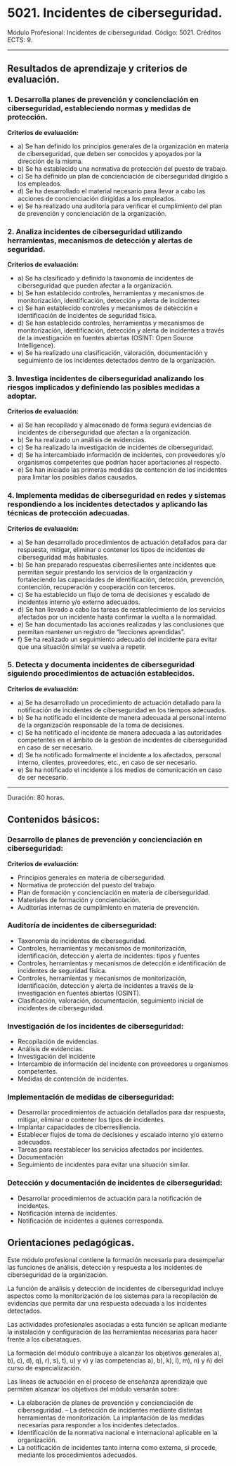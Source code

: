 # 5021. Incidentes de ciberseguridad.

Módulo Profesional: Incidentes de ciberseguridad.
Código: 5021.
Créditos ECTS: 9.

---

## Resultados de aprendizaje y criterios de evaluación.

###  1. Desarrolla planes de prevención y concienciación en ciberseguridad, estableciendo normas y medidas de protección.

**Criterios de evaluación:**

- a) Se han definido los principios generales de la organización en materia de ciberseguridad, que deben ser conocidos y apoyados por la dirección de la misma.
- b) Se ha establecido una normativa de protección del puesto de trabajo.
- c) Se ha definido un plan de concienciación de ciberseguridad dirigido a los empleados.
- d) Se ha desarrollado el material necesario para llevar a cabo las acciones de concienciación dirigidas a los empleados.
- e) Se ha realizado una auditoría para verificar el cumplimiento del plan de prevención y concienciación de la organización.

### 2. Analiza incidentes de ciberseguridad utilizando herramientas, mecanismos de detección y alertas de seguridad.

**Criterios de evaluación:**

- a)	 Se ha clasificado y definido la taxonomía de incidentes de ciberseguridad que pueden afectar a la organización.
- b) Se han establecido controles, herramientas y mecanismos de monitorización, identificación, detección y alerta de incidentes
- c)	 Se han establecido controles y mecanismos de detección e identificación de incidentes de seguridad física.
- d) Se han establecido controles, herramientas y mecanismos de monitorización, identificación, detección y alerta de incidentes a través de la investigación en fuentes abiertas (OSINT: Open Source Intelligence).
- e)	 Se ha realizado una clasificación, valoración, documentación y seguimiento de los incidentes detectados dentro de la organización.

### 3.	 Investiga incidentes de ciberseguridad analizando los riesgos implicados y definiendo las posibles medidas a adoptar.

**Criterios de evaluación:**

- a) Se han recopilado y almacenado de forma segura evidencias de incidentes de ciberseguridad que afectan a la organización.
- b) Se ha realizado un análisis de evidencias.
- c) Se ha realizado la investigación de incidentes de ciberseguridad.
- d) Se ha intercambiado información de incidentes, con proveedores y/o organismos competentes que podrían hacer aportaciones al respecto.
- e) Se han iniciado las primeras medidas de contención de los incidentes para limitar los posibles daños causados.

### 4. Implementa medidas de ciberseguridad en redes y sistemas respondiendo a los incidentes detectados y aplicando las técnicas de protección adecuadas.

**Criterios de evaluación:**

- a) Se han desarrollado procedimientos de actuación detallados para dar respuesta, mitigar, eliminar o contener los tipos de incidentes de ciberseguridad más habituales.
- b) Se han preparado respuestas ciberresilientes ante incidentes que permitan seguir prestando los servicios de la organización y fortaleciendo las capacidades de identificación, detección, prevención, contención, recuperación y cooperación con terceros.
- c)	 Se ha establecido un flujo de toma de decisiones y escalado de incidentes interno y/o externo adecuados.
- d) Se han llevado a cabo las tareas de restablecimiento de los servicios afectados por un incidente hasta confirmar la vuelta a la normalidad.
- e) Se han documentado las acciones realizadas y las conclusiones que permitan mantener un registro de  “lecciones aprendidas”.
- f) Se ha realizado un seguimiento adecuado del incidente para evitar que una situación similar se vuelva a repetir.

### 5. Detecta y documenta incidentes de ciberseguridad siguiendo procedimientos de actuación establecidos.

**Criterios de evaluación:**

- a)	 Se ha desarrollado un procedimiento de actuación detallado para la notificación de incidentes de ciberseguridad en los tiempos adecuados.
- b)	 Se ha notificado el incidente de manera adecuada al personal interno de la organización responsable de la toma de decisiones.
- c)	 Se ha notificado el incidente de manera adecuada a las autoridades competentes en el ámbito de la gestión de incidentes de ciberseguridad en caso de ser necesario.
- d)	 Se ha notificado formalmente el incidente a los afectados, personal interno, clientes, proveedores, etc., en caso de ser necesario.
- e)	 Se ha notificado el incidente a los medios de comunicación en caso de ser necesario.

---

Duración: 80 horas.

## Contenidos básicos:


###  Desarrollo de planes de prevención y concienciación en ciberseguridad:


**Criterios de evaluación:**

- Principios generales en materia de ciberseguridad.
- Normativa de protección del puesto del trabajo.
- Plan de formación y concienciación en materia de ciberseguridad.
- Materiales de formación y concienciación.
- Auditorías internas de cumplimiento en materia de prevención.

### Auditoría de incidentes de ciberseguridad:

- Taxonomía de incidentes de ciberseguridad.
- Controles, herramientas y mecanismos de monitorización, identificación, detección y alerta de incidentes: tipos y fuentes
- Controles, herramientas y mecanismos de detección e identificación de incidentes de seguridad física.
- Controles, herramientas y mecanismos de monitorización, identificación, detección y alerta de incidentes a través de la investigación en fuentes abiertas (OSINT).
- Clasificación, valoración, documentación, seguimiento inicial de incidentes de ciberseguridad.

### Investigación de los incidentes de ciberseguridad:

- Recopilación de evidencias.
- Análisis de evidencias.
- Investigación del incidente
- Intercambio de información del incidente con proveedores u organismos competentes.
- Medidas de contención de incidentes.

### Implementación de medidas de ciberseguridad:

- Desarrollar procedimientos de actuación detallados para dar respuesta, mitigar, eliminar o contener los tipos de incidentes.
- Implantar capacidades de ciberresiliencia.
- Establecer flujos de toma de decisiones y escalado interno y/o externo adecuados.
- Tareas para reestablecer los servicios afectados por incidentes.
- Documentación
- Seguimiento de incidentes para evitar una situación similar.

### Detección y documentación de incidentes de ciberseguridad:

- Desarrollar procedimientos de actuación para la notificación de incidentes.
- Notificación interna de incidentes.
- Notificación de incidentes a quienes corresponda.

## Orientaciones pedagógicas.

Este módulo profesional contiene la formación necesaria para desempeñar las funciones de análisis, detección y respuesta a los incidentes de ciberseguridad de la organización.

La función de análisis y detección de incidentes de ciberseguridad incluye aspectos como la monitorización de los sistemas para la recopilación de evidencias que permita dar una respuesta adecuada a los incidentes detectados.

Las actividades profesionales asociadas a esta función se aplican mediante la instalación y configuración de las herramientas necesarias para hacer frente a los
ciberataques.

La formación del módulo contribuye a alcanzar los objetivos generales a), b), c), d), q), r), s), t), u) y v) y las competencias a), b), k), l), m), n) y ñ) del curso de especialización.

Las líneas de actuación en el proceso de enseñanza aprendizaje que permiten alcanzar los objetivos del módulo versarán sobre:

- La elaboración de planes de prevención y concienciación de ciberseguridad.
– La detección de incidentes mediante distintas herramientas de monitorización. La implantación de las medidas necesarias para responder a los incidentes detectados.
- Identificación de la normativa nacional e internacional aplicable en la organización.
- La notificación de incidentes tanto interna como externa, si procede, mediante los procedimientos adecuados.